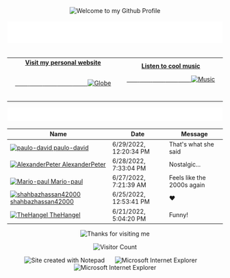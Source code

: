 <!-- "Hero" Header -->
<div align="center">
  <img src="https://github.com/BrunnerLivio/brunnerlivio/blob/master/images/welcome.png?raw=true" style="max-width: 100%;" alt="Welcome to my Github Profile" />
  <br />
  <br />
  <img height="50" alt="My Name is Livio and I like Node.js" src="https://raw.githubusercontent.com/BrunnerLivio/brunnerlivio/master/images/personal_note.svg" />
  <br />
  <br />

</div>

<!-- Social -->
<table width="100%">
<tr>
<td align="center">
<a href="https://brunnerliv.io">
<strong>Visit my personal website </strong>
<br />
<br />

<!-- Centering something has never been easy, has it? -->
<span>&nbsp;&nbsp;&nbsp;&nbsp;&nbsp;&nbsp;&nbsp;&nbsp;</span>
<span>&nbsp;&nbsp;&nbsp;&nbsp;&nbsp;&nbsp;&nbsp;&nbsp;</span>
<span>&nbsp;&nbsp;&nbsp;&nbsp;&nbsp;&nbsp;&nbsp;&nbsp;</span>
  <span>&nbsp;&nbsp;&nbsp;&nbsp;&nbsp;&nbsp;&nbsp;&nbsp;</span>
  <span>&nbsp;&nbsp;&nbsp;&nbsp;&nbsp;&nbsp;&nbsp;&nbsp;</span>
<img alt="Globe" height="80" src="https://raw.githubusercontent.com/BrunnerLivio/brunnerlivio/master/images/globe.gif">
</a>
<span>&nbsp;&nbsp;&nbsp;&nbsp;&nbsp;&nbsp;&nbsp;&nbsp;</span>
<span>&nbsp;&nbsp;&nbsp;&nbsp;&nbsp;&nbsp;&nbsp;&nbsp;</span>
<span>&nbsp;&nbsp;&nbsp;&nbsp;&nbsp;&nbsp;&nbsp;&nbsp;</span>
<span>&nbsp;&nbsp;&nbsp;&nbsp;&nbsp;&nbsp;&nbsp;&nbsp;</span>
 <span>&nbsp;&nbsp;&nbsp;&nbsp;&nbsp;&nbsp;&nbsp;&nbsp;</span>
</td>


<td align="center">
<a href="https://www.youtube.com/watch?v=3YxaaGgTQYM&ab_channel=EvanescenceVEVO">
<strong>Listen to cool music</strong>
<br />

<span>&nbsp;&nbsp;&nbsp;&nbsp;&nbsp;&nbsp;&nbsp;</span> 
<span>&nbsp;&nbsp;&nbsp;&nbsp;&nbsp;&nbsp;&nbsp;</span> 
<span>&nbsp;&nbsp;&nbsp;&nbsp;&nbsp;&nbsp;&nbsp;</span> 
<span>&nbsp;&nbsp;&nbsp;&nbsp;&nbsp;&nbsp;&nbsp;</span> 
<span>&nbsp;&nbsp;&nbsp;&nbsp;&nbsp;&nbsp;&nbsp;</span> 
<img height="100" alt="Music" src="https://raw.githubusercontent.com/BrunnerLivio/brunnerlivio/master/images/music.gif"> 
</a>
<span>&nbsp;&nbsp;&nbsp;&nbsp;&nbsp;&nbsp;&nbsp;&nbsp;</span>
<span>&nbsp;&nbsp;&nbsp;&nbsp;&nbsp;&nbsp;&nbsp;&nbsp;</span>
<span>&nbsp;&nbsp;&nbsp;&nbsp;&nbsp;&nbsp;&nbsp;&nbsp;</span>
<span>&nbsp;&nbsp;&nbsp;&nbsp;&nbsp;&nbsp;&nbsp;&nbsp;</span>
<span>&nbsp;&nbsp;&nbsp;&nbsp;&nbsp;&nbsp;&nbsp;&nbsp;</span>    
</td>
</tr>
</table>

<a href="https://github.com/BrunnerLivio/brunnerlivio/issues/62#issuecomment-new"><img src="images/guestbook.svg"></a> 


<!-- Guestbook -->
| Name | Date | Message |
|---|---|---|
| <a href="https://github.com/paulo-david"><img width="24" src="https://avatars.githubusercontent.com/u/45608284?s=24&v=4" alt="paulo-david" /> paulo-david</a> |6/29/2022, 12:20:34 PM|That's what she said|
| <a href="https://github.com/AlexanderPeter"><img width="24" src="https://avatars.githubusercontent.com/u/79803645?s=24&u=beb962e9098c3f35a9ffa2fab7570228161a274b&v=4" alt="AlexanderPeter" /> AlexanderPeter</a> |6/28/2022, 7:33:04 PM|Nostalgic...|
| <a href="https://github.com/Mario-paul"><img width="24" src="https://avatars.githubusercontent.com/u/15961362?s=24&u=bbeaca7207b2199e6c64e8a934d85b9ecd94a1d3&v=4" alt="Mario-paul" /> Mario-paul</a> |6/27/2022, 7:21:39 AM|Feels like the 2000s again|
| <a href="https://github.com/shahbazhassan42000"><img width="24" src="https://avatars.githubusercontent.com/u/30266968?s=24&u=94741bdfcc02818fda1b77e5f06cdb9cc55fbf64&v=4" alt="shahbazhassan42000" /> shahbazhassan42000</a> |6/25/2022, 12:53:41 PM|❤️|
| <a href="https://github.com/TheHangel"><img width="24" src="https://avatars.githubusercontent.com/u/105165180?s=24&u=192a70c020bc5413cd7168bbae352711c11406b8&v=4" alt="TheHangel" /> TheHangel</a> |6/21/2022, 5:04:20 PM|Funny!|
<!-- /Guestbook -->

<!-- Footer -->

<div align="center">

<img height="120" alt="Thanks for visiting me" width="100%" src="https://raw.githubusercontent.com/BrunnerLivio/brunnerlivio/master/images/marquee.svg" />
<br />

![Visitor Count](https://profile-counter.glitch.me/brunnerlivio/count.svg)


<img src="https://raw.githubusercontent.com/BrunnerLivio/brunnerlivio/master/images/notepad.gif" alt="Site created with Notepad" height="30" />
<!-- "margin-right: whatever;" -->
<span>&nbsp;&nbsp;&nbsp;&nbsp;</span>  
<img src="https://raw.githubusercontent.com/BrunnerLivio/brunnerlivio/master/images/ie_logo.gif" alt="Microsoft Internet Explorer" />
<span>&nbsp;&nbsp;&nbsp;&nbsp;</span>  
<img src="https://raw.githubusercontent.com/BrunnerLivio/brunnerlivio/master/images/noframes.gif" alt="Microsoft Internet Explorer" />

</div>
